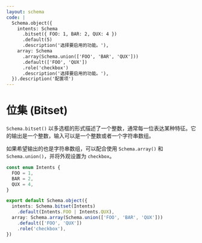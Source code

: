 ```yaml
---
layout: schema
code: |
  Schema.object({
    intents: Schema
      .bitset({ FOO: 1, BAR: 2, QUX: 4 })
      .default(5)
      .description('选择要启用的功能。'),
    array: Schema
      .array(Schema.union(['FOO', 'BAR', 'QUX']))
      .default(['FOO', 'QUX'])
      .role('checkbox')
      .description('选择要启用的功能。'),
  }).description('配置项')
---
```


# 位集 (Bitset)

`Schema.bitset()` 以多选框的形式描述了一个整数，通常每一位表达某种特征。它的输出是一个整数，输入可以是一个整数或者一个字符串数组。

如果希望输出的也是字符串数组，可以配合使用 `Schema.array()` 和 `Schema.union()`，并将外观设置为 `checkbox`。

```ts
const enum Intents {
  FOO = 1,
  BAR = 2,
  QUX = 4,
}

export default Schema.object({
  intents: Schema.bitset(Intents)
    .default(Intents.FOO | Intents.QUX),
  array: Schema.array(Schema.union(['FOO', 'BAR', 'QUX']))
    .default(['FOO', 'QUX'])
    .role('checkbox'),
})
```
